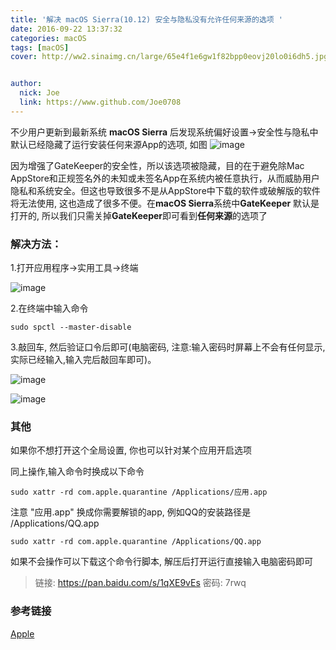 ```yaml
---
title: '解决 macOS Sierra(10.12) 安全与隐私没有允许任何来源的选项 '
date: 2016-09-22 13:37:32
categories: macOS
tags: [macOS]
cover: http://ww2.sinaimg.cn/large/65e4f1e6gw1f82bpp0eovj20lo0i6dh5.jpg


author: 
  nick: Joe
  link: https://www.github.com/Joe0708
---
```



不少用户更新到最新系统 **macOS Sierra** 后发现系统偏好设置->安全性与隐私中默认已经隐藏了运行安装任何来源App的选项, 如图
![image](http://ww3.sinaimg.cn/large/65e4f1e6gw1f82boff8etj20g40di3z6.jpg)

因为增强了GateKeeper的安全性，所以该选项被隐藏，目的在于避免除Mac AppStore和正规签名外的未知或未签名App在系统内被任意执行，从而威胁用户隐私和系统安全。但这也导致很多不是从AppStore中下载的软件或破解版的软件将无法使用, 这也造成了很多不便。在**macOS Sierra**系统中**GateKeeper** 默认是打开的, 所以我们只需关掉**GateKeeper**即可看到**任何来源**的选项了


### 解决方法：

1.打开应用程序->实用工具->终端

![image](http://ww1.sinaimg.cn/large/65e4f1e6gw1f82bc2itoyj20oi0f8jtp.jpg)

2.在终端中输入命令 


```
sudo spctl --master-disable
```



3.敲回车, 然后验证口令后即可(电脑密码, 注意:输入密码时屏幕上不会有任何显示,实际已经输入,输入完后敲回车即可)。

![image](http://ww3.sinaimg.cn/large/65e4f1e6gw1f82bqnrca6j20i60ci74l.jpg)






![image](http://ww2.sinaimg.cn/large/65e4f1e6gw1f82bpp0eovj20lo0i6dh5.jpg)





### 其他

如果你不想打开这个全局设置, 你也可以针对某个应用开启选项

同上操作,输入命令时换成以下命令
```
sudo xattr -rd com.apple.quarantine /Applications/应用.app
```

注意 "应用.app" 换成你需要解锁的app, 例如QQ的安装路径是 /Applications/QQ.app 
```
sudo xattr -rd com.apple.quarantine /Applications/QQ.app 
```





如果不会操作可以下载这个命令行脚本, 解压后打开运行直接输入电脑密码即可
>链接: https://pan.baidu.com/s/1qXE9vEs 密码: 7rwq



### 参考链接

[Apple](https://support.apple.com/zh-cn/HT202491)
